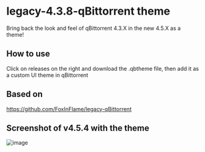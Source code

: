# legacy-4.3.8-qBittorrent theme
Bring back the look and feel of qBittorrent 4.3.X in the new 4.5.X as a theme!

## How to use
Click on releases on the right and download the .qbtheme file, then add it as a custom UI theme in qBittorrent

## Based on
https://github.com/FoxInFlame/legacy-qBittorrent

## Screenshot of v4.5.4 with the theme
![image](https://github.com/Bluewave2/legacy-4.3.8-qBittorrent/assets/83724034/bda56bc5-e652-4f5d-8ec3-64d123182060)

